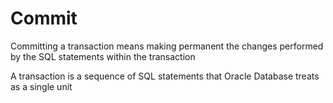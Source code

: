 # Commit

Committing a transaction means making permanent the changes performed by the SQL statements within the transaction

A transaction is a sequence of SQL statements that Oracle Database treats as a single unit
